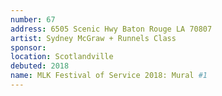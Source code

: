```yaml
---
number: 67
address: 6505 Scenic Hwy Baton Rouge LA 70807
artist: Sydney McGraw + Runnels Class
sponsor: 
location: Scotlandville
debuted: 2018
name: MLK Festival of Service 2018: Mural #1
---
```


